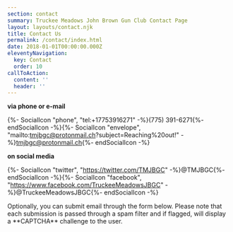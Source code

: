 ```yaml
---
section: contact
summary: Truckee Meadows John Brown Gun Club Contact Page
layout: layouts/contact.njk
title: Contact Us
permalink: /contact/index.html
date: 2018-01-01T00:00:00.000Z
eleventyNavigation:
  key: Contact
  order: 10
callToAction:
  content: ''
  header: ''
---
```

<p class="text-lg"><strong>via phone or e-mail</strong></p>

{%- SocialIcon "phone", "tel:+17753916271" -%}(775) 391-6271{%- endSocialIcon -%}{%- SocialIcon "envelope", "mailto:tmjbgc@protonmail.ch?subject=Reaching%20out!" -%}tmjbgc@protonmail.ch{%- endSocialIcon -%}

<p class="text-lg"><strong>on social media</strong></p>

{%- SocialIcon "twitter", "https://twitter.com/TMJBGC" -%}@TMJBGC{%- endSocialIcon -%}{%- SocialIcon "facebook", "https://www.facebook.com/TruckeeMeadowsJBGC" -%}@TruckeeMeadowsJBGC{%- endSocialIcon -%}

<p>Optionally, you can submit email through the form below. Please note that each submission is passed through a spam filter and if flagged, will display a **CAPTCHA** challenge to the user.</p>